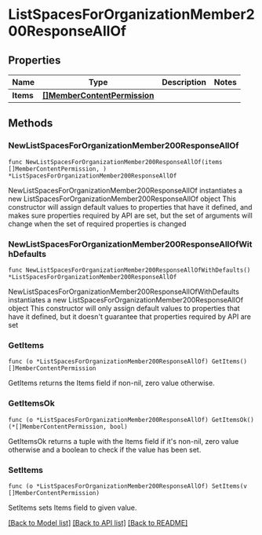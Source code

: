 # ListSpacesForOrganizationMember200ResponseAllOf

## Properties

Name | Type | Description | Notes
------------ | ------------- | ------------- | -------------
**Items** | [**[]MemberContentPermission**](MemberContentPermission.md) |  | 

## Methods

### NewListSpacesForOrganizationMember200ResponseAllOf

`func NewListSpacesForOrganizationMember200ResponseAllOf(items []MemberContentPermission, ) *ListSpacesForOrganizationMember200ResponseAllOf`

NewListSpacesForOrganizationMember200ResponseAllOf instantiates a new ListSpacesForOrganizationMember200ResponseAllOf object
This constructor will assign default values to properties that have it defined,
and makes sure properties required by API are set, but the set of arguments
will change when the set of required properties is changed

### NewListSpacesForOrganizationMember200ResponseAllOfWithDefaults

`func NewListSpacesForOrganizationMember200ResponseAllOfWithDefaults() *ListSpacesForOrganizationMember200ResponseAllOf`

NewListSpacesForOrganizationMember200ResponseAllOfWithDefaults instantiates a new ListSpacesForOrganizationMember200ResponseAllOf object
This constructor will only assign default values to properties that have it defined,
but it doesn't guarantee that properties required by API are set

### GetItems

`func (o *ListSpacesForOrganizationMember200ResponseAllOf) GetItems() []MemberContentPermission`

GetItems returns the Items field if non-nil, zero value otherwise.

### GetItemsOk

`func (o *ListSpacesForOrganizationMember200ResponseAllOf) GetItemsOk() (*[]MemberContentPermission, bool)`

GetItemsOk returns a tuple with the Items field if it's non-nil, zero value otherwise
and a boolean to check if the value has been set.

### SetItems

`func (o *ListSpacesForOrganizationMember200ResponseAllOf) SetItems(v []MemberContentPermission)`

SetItems sets Items field to given value.



[[Back to Model list]](../README.md#documentation-for-models) [[Back to API list]](../README.md#documentation-for-api-endpoints) [[Back to README]](../README.md)


